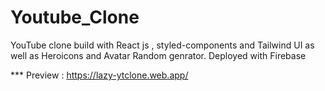 # Youtube_Clone
YouTube clone build with React js , styled-components and Tailwind UI as well as Heroicons and Avatar Random genrator. Deployed with Firebase


*** Preview :  https://lazy-ytclone.web.app/

